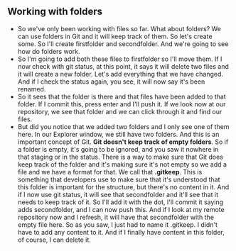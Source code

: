 ## Working with folders

- So we've only been working with files so far. What about folders? We can use folders in Git and it will keep track of them. So let's create some. So I'll create firstfolder and secondfolder. And we're going to see how do folders work. 
- So I'm going to add both these files to firstfolder so I'll move them. If I now check with git status, at this point, it says it will delete two files and it will create a new folder. Let's add everything that we have changed. And if I check the status again, you see, it will now say it's been renamed.
- So it sees that the folder is there and that files have been added to that folder. If I commit this, press enter and I'll push it. If we look now at our repository, we see that folder and we can click through it and find our files.
- But did you notice that we added two folders and I only see one of them here. In our Explorer window, we still have two folders. And this is an important concept of Git. **Git doesn't keep track of empty folders**. So if a folder is empty, it's going to be ignored, and you saw it nowhere in that staging or in the status. There is a way to make sure that Git does keep track of the folder and it's making sure it's not empty so we add a file and we have a format for that. We call that **.gitkeep**. This is something that developers use to make sure that it's understood that this folder is important for the structure, but there's no content in it. And if I now use git status, it will see that secondfolder and it'll see that it needs to keep track of it. So I'll add it with the dot, I'll commit it saying adds secondfolder, and I can now push this. And if I look at my remote repository now and I refresh, it will have that secondfolder with the empty file here. So as you saw, I just had to name it .gitkeep. I didn't have to add any content to it. And if I finally have content in this folder, of course, I can delete it.